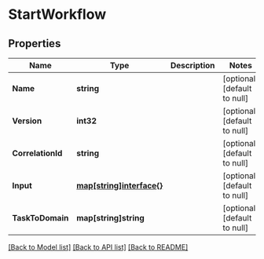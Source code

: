 # StartWorkflow

## Properties
Name | Type | Description | Notes
------------ | ------------- | ------------- | -------------
**Name** | **string** |  | [optional] [default to null]
**Version** | **int32** |  | [optional] [default to null]
**CorrelationId** | **string** |  | [optional] [default to null]
**Input** | [**map[string]interface{}**](interface{}.md) |  | [optional] [default to null]
**TaskToDomain** | **map[string]string** |  | [optional] [default to null]

[[Back to Model list]](../README.md#documentation-for-models) [[Back to API list]](../README.md#documentation-for-api-endpoints) [[Back to README]](../README.md)

